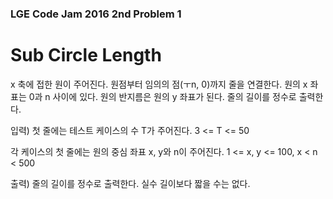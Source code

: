 ### LGE Code Jam 2016 2nd Problem 1

# Sub Circle Length

x 축에 접한 원이 주어진다. 원점부터 임의의 점(ㅜn, 0)까지 줄을 연결한다. 원의 x 좌표는 0과 n 사이에 있다. 원의 반지름은 원의 y 좌표가 된다. 줄의 길이를 정수로 출력한다.

입력)
첫 줄에는 테스트 케이스의 수 T가 주어진다. 3 <= T <= 50

각 케이스의 첫 줄에는 원의 중심 좌표 x, y와 n이 주어진다. 1 <= x, y <= 100, x < n < 500

출력)
줄의 길이를 정수로 출력한다. 실수 길이보다 짧을 수는 없다.
